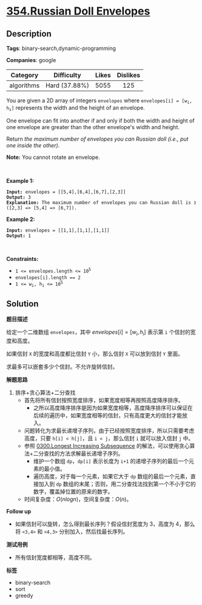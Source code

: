 # [354.Russian Doll Envelopes](https://leetcode.com/problems/russian-doll-envelopes/description/)

## Description

**Tags**: binary-search,dynamic-programming

**Companies**: google

|  Category  |  Difficulty   | Likes | Dislikes |
| :--------: | :-----------: | :---: | :------: |
| algorithms | Hard (37.88%) | 5055  |   125    |

<p>You are given a 2D array of integers <code>envelopes</code> where <code>envelopes[i] = [w<sub>i</sub>, h<sub>i</sub>]</code> represents the width and the height of an envelope.</p>

<p>One envelope can fit into another if and only if both the width and height of one envelope are greater than the other envelope&#39;s width and height.</p>

<p>Return <em>the maximum number of envelopes you can Russian doll (i.e., put one inside the other)</em>.</p>

<p><strong>Note:</strong> You cannot rotate an envelope.</p>

<p>&nbsp;</p>
<p><strong class="example">Example 1:</strong></p>

<pre><code><strong>Input:</strong> envelopes = [[5,4],[6,4],[6,7],[2,3]]
<strong>Output:</strong> 3
<strong>Explanation:</strong> The maximum number of envelopes you can Russian doll is <code>3</code> ([2,3] =&gt; [5,4] =&gt; [6,7]).</code></pre>

<p><strong class="example">Example 2:</strong></p>

<pre><code><strong>Input:</strong> envelopes = [[1,1],[1,1],[1,1]]
<strong>Output:</strong> 1</code></pre>

<p>&nbsp;</p>
<p><strong>Constraints:</strong></p>

<ul>
  <li><code>1 &lt;= envelopes.length &lt;= 10<sup>5</sup></code></li>
  <li><code>envelopes[i].length == 2</code></li>
  <li><code>1 &lt;= w<sub>i</sub>, h<sub>i</sub> &lt;= 10<sup>5</sup></code></li>
</ul>

## Solution

**题目描述**

给定一个二维数组 `envelopes`，其中 $envelopes[i] = [w_i, h_i]$ 表示第 `i` 个信封的宽度和高度。

如果信封 `X` 的宽度和高度都比信封 `Y` 小，那么信封 `X` 可以放到信封 `Y` 里面。

求最多可以嵌套多少个信封。不允许旋转信封。

**解题思路**

1. 排序+贪心算法+二分查找
   - 首先将所有信封按照宽度排序，如果宽度相等再按照高度降序排序。
     - 之所以高度降序排序是因为如果宽度相等，高度降序排序可以保证在后续的遍历中，如果宽度相等的信封，只有高度更大的信封才能放入。
   - 问题转化为求最长递增子序列，由于已经按照宽度排序，所以只需要考虑高度，只要 `h[i] < h[j]`，且 `i < j`，那么信封 `i` 就可以放入信封 `j` 中。
   - 参照 [0300.Longest Increasing Subsequence](0300.longest-increasing-subsequence.md) 的解法，可以使用贪心算法+二分查找的方法求解最长递增子序列。
     - 维护一个数组 `dp`，`dp[i]` 表示长度为 `i+1` 的递增子序列的最后一个元素的最小值。
     - 遍历高度，对于每一个元素，如果它大于 `dp` 数组的最后一个元素，直接加入到 `dp` 数组的末尾；否则，用二分查找法找到第一个不小于它的数字，覆盖掉位置的原来的数字。
   - 时间复杂度：$O(nlogn)$，空间复杂度：$O(n)$。

**Follow up**

- 如果信封可以旋转，怎么得到最长序列？假设信封宽度为 3，高度为 4，那么将 `<3,4>` 和 `<4,3>` 分别加入，然后找最长序列。

**测试用例**

- 所有信封宽度都相等，高度不同。

**标签**

- binary-search
- sort
- greedy
